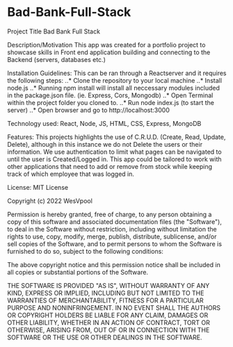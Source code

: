 # Bad-Bank-Full-Stack

Project Title
      Bad Bank Full Stack

Description/Motivation
   This app was created for a portfolio project to showcase skills in Front end application building and connecting to the Backend (servers, databases etc.)

Installation Guidelines: This can be ran through a Reactserver and it requires the following steps: 
        ..* Clone the repository to your local machine
        ..* Install node.js
        ..* Running npm install will install all neccessary modules included in the package.json file. (ie. Express, Cors, Mongodb)
        ..* Open Terminal within the project folder you cloned to.
        ..* Run node index.js (to start the server)
        ..* Open browser and go to http://localhost:3000

Technology used: 
     React, Node, JS, HTML, CSS, Express, MongoDB 
     
Features: 
    This projects highlights the use of C.R.U.D. (Create, Read, Update, Delete), although in this instance we do not Delete the users or their information. We use authentication to limit what pages can be navigated to until the user is Created/Logged in. This app could be tailored to work with other applications that need to add or remove from stock while keeping track of which employee that was logged in. 

License:
MIT License

Copyright (c) 2022 WesVpool

Permission is hereby granted, free of charge, to any person obtaining a copy
of this software and associated documentation files (the "Software"), to deal
in the Software without restriction, including without limitation the rights
to use, copy, modify, merge, publish, distribute, sublicense, and/or sell
copies of the Software, and to permit persons to whom the Software is
furnished to do so, subject to the following conditions:

The above copyright notice and this permission notice shall be included in all
copies or substantial portions of the Software.

THE SOFTWARE IS PROVIDED "AS IS", WITHOUT WARRANTY OF ANY KIND, EXPRESS OR
IMPLIED, INCLUDING BUT NOT LIMITED TO THE WARRANTIES OF MERCHANTABILITY,
FITNESS FOR A PARTICULAR PURPOSE AND NONINFRINGEMENT. IN NO EVENT SHALL THE
AUTHORS OR COPYRIGHT HOLDERS BE LIABLE FOR ANY CLAIM, DAMAGES OR OTHER
LIABILITY, WHETHER IN AN ACTION OF CONTRACT, TORT OR OTHERWISE, ARISING FROM,
OUT OF OR IN CONNECTION WITH THE SOFTWARE OR THE USE OR OTHER DEALINGS IN THE
SOFTWARE.